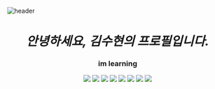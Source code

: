 
![header](https://capsule-render.vercel.app/api?type=Waving&color=gradient&height=300&section=header&text=Welcome!&fontSize=100&fontAlign=70&fontAlignY=40)

<div align="center">
  
# _안녕하세요, 김수현의 프로필입니다._

### im learning
<img src="https://img.shields.io/badge/C-A8B9CC?style=for-the-badge&logo=C&logoColor=white"> <img src="https://img.shields.io/badge/C++-00599C?style=for-the-badge&logo=C%2B%2B&logoColor=white"> <img src="https://img.shields.io/badge/Eclipse IDE-2C2255?style=for-the-badge&logo=Eclipse IDE&logoColor=white"> <img src="https://img.shields.io/badge/Java-007396?style=for-the-badge&logo=Java&logoColor=white"> <img src="https://img.shields.io/badge/Unity-FFFFFF?style=for-the-badge&logo=Unity&logoColor=black"> <img src="https://img.shields.io/badge/Cisco-1BA0D7?style=for-the-badge&logo=Cisco&logoColor=white"> <img src="https://img.shields.io/badge/Ubuntu-E95420?style=for-the-badge&logo=Ubuntu&logoColor=white"> <img src="https://img.shields.io/badge/Notepad++-90E59A?style=for-the-badge&logo=Notepad%2B%2B&logoColor=black"> 
  
</div>
<!--
**tngus3197/tngus3197** is a ✨ _special_ ✨ repository because its `README.md` (this file) appears on your GitHub profile.

Here are some ideas to get you started:

- 🔭 I’m currently working on ...
- 🌱 I’m currently learning ...
- 👯 I’m looking to collaborate on ...
- 🤔 I’m looking for help with ...
- 💬 Ask me about ...
- 📫 How to reach me: ...
- 😄 Pronouns: ...
- ⚡ Fun fact: ...
-->

